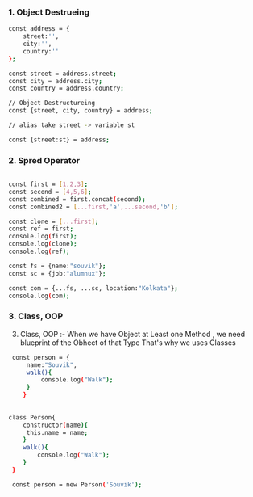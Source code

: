 
### 1. Object Destrueing


```sh
const address = {
    street:'',
    city:'',
    country:''
};

const street = address.street;
const city = address.city;
const country = address.country;

// Object Destructureing 
const {street, city, country} = address;

// alias take street -> variable st

const {street:st} = address;
```

### 2.  Spred Operator
```sh

const first = [1,2,3];
const second = [4,5,6];
const combined = first.concat(second);
const combined2 = [...first,'a',...second,'b'];

const clone = [...first];
const ref = first;
console.log(first);
console.log(clone);
console.log(ref);

const fs = {name:"souvik"};
const sc = {job:"alumnux"};

const com = {...fs, ...sc, location:"Kolkata"};
console.log(com);
```

### 3.  Class, OOP
3. Class, OOP :- When we have Object at Least one Method , we need blueprint of the Obhect of that Type
 That's why we uses Classes

```sh
 const person = {
     name:"Souvik",
     walk(){
         console.log("Walk");
     }
    }
    
    
class Person{
    constructor(name){
     this.name = name;
    }
    walk(){
        console.log("Walk");
    }  
 }

 const person = new Person('Souvik');
```

  



